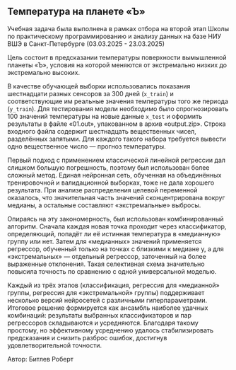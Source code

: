 ## Температура на планете «Ъ»

Учебная задача была выполнена в рамках отбора на второй этап Школы по практическому программированию и анализу данных на базе НИУ ВШЭ в Санкт-Петербурге (03.03.2025 - 23.03.2025)

Цель состоит в предсказании температуры поверхности вымышленной планеты «Ъ», условия на которой меняются от экстремально низких до экстремально высоких.

В качестве обучающей выборки использовались показания шестнадцати разных сенсоров за 300 дней (`x_train`) и соответствующие им реальные значения температуры того же периода (`y_train`). Для тестирования модели необходимо было спрогнозировать 100 значений температуры на новые данные `x_test` и оформить результаты в файле «01.out», упакованном в архив «output.zip». Строка входного файла содержит шестнадцать вещественных чисел, разделённых запятыми. Для каждого такого набора требуется вывести одно вещественное число — прогноз температуры.

Первый подход с применением классической линейной регрессии дал слишком большую погрешность, поэтому был использован более сложный метод. Единая нейронная сеть, обученная на объединённых тренировочной и валидационной выборках, тоже не дала хорошего результата. При анализе распределения целевой переменной оказалось, что значительная часть значений сконцентрирована вокруг медианы, а остальные составляют «экстремальные» выбросы.

Опираясь на эту закономерность, был использован комбинированный алгоритм. Сначала каждая новая точка проходит через классификатор, определяющий, попадёт ли её истинная температура в «медианную» группу или нет. Затем для «медианных» значений применяется регрессор, обученный только на точках с близкими к медиане y, а для «экстремальных» — отдельный регрессор, заточенный на более выраженные отклонения. Такая селективная схема значительно повысила точность по сравнению с одной универсальной моделью.

Каждый из трёх этапов (классификация, регрессия для «медианной» группы, регрессия для «экстремальной» группы) поддерживает несколько версий нейросетей с различными гиперпараметрами. Итоговое решение формируется как ансамбль наиболее удачных комбинаций: результаты выбранных классификаторов и пар регрессоров складываются и усредняются. Благодаря такому простому, но эффективному усреднению удалось стабилизировать предсказания и снизить разброс ошибок, достигнув удовлетворительной точности.

Автор: Битлев Роберт